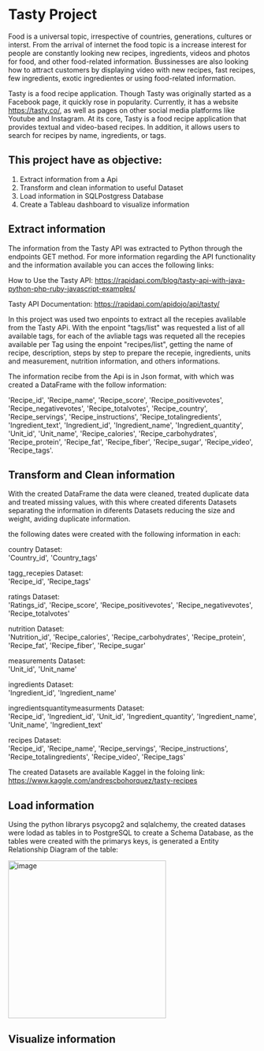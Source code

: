 # Tasty Project 

Food is a universal topic, irrespective of countries, generations, cultures or interst. From the arrival of internet the food topic is a increase interest for people are constantly looking new recipes, ingredients, videos and photos for food, and other food-related information. Bussinesses are also looking how to attract customers by displaying video with new recipes, fast recipes, few ingredients, exotic ingredientes or using food-related information. 

Tasty is a food recipe application. Though Tasty was originally started as a Facebook page, it quickly rose in popularity. Currently, it has a website https://tasty.co/, as well as pages on other social media platforms like Youtube and Instagram. At its core, Tasty is a food recipe application that provides textual and video-based recipes. In addition, it allows users to search for recipes by name, ingredients, or tags.


## This project have as objective: 
1. Extract information from a Api  
2. Transform and clean information to useful Dataset      
3. Load information in SQLPostgress Database   
4. Create a Tableau dashboard to visualize information


## Extract information

The information from the Tasty API was extracted to Python through the endpoints GET method. For more information regarding the API functionality and the information available you can acces the following links: 

How to Use the Tasty API: https://rapidapi.com/blog/tasty-api-with-java-python-php-ruby-javascript-examples/

Tasty API Documentation: https://rapidapi.com/apidojo/api/tasty/

In this project was used two enpoints to extract all the recepies avalilable from the Tasty APi. With the enpoint "tags/list" was requested a list of all available tags, for each of the avliable tags was requeted all the recepies available per Tag using the enpoint "recipes/list", getting the name of recipe, description, steps by step to prepare the recepie, ingredients, units and measurement, nutrition information, and others informations. 

The information recibe from the Api is in Json format, with which was created a DataFrame with the follow information:

'Recipe_id', 
'Recipe_name', 
'Recipe_score', 
'Recipe_positivevotes', 
'Recipe_negativevotes', 
'Recipe_totalvotes', 
'Recipe_country', 
'Recipe_servings', 
'Recipe_instructions', 
'Recipe_totalingredients', 
'Ingredient_text', 
'Ingredient_id', 
'Ingredient_name', 
'Ingredient_quantity', 
'Unit_id', 
'Unit_name', 
'Recipe_calories', 
'Recipe_carbohydrates', 
'Recipe_protein', 
'Recipe_fat', 
'Recipe_fiber', 
'Recipe_sugar', 
'Recipe_video', 
'Recipe_tags'.


## Transform and Clean information 

With the created DataFrame the data were cleaned, treated duplicate data and treated missing values, with this where created diferents Datasets separating the information in diferents Datasets reducing the size and weight, aviding duplicate information. 

the following dates were created with the following information in each: 

country Dataset:  
'Country_id',
'Country_tags'	


tagg_recepies Dataset:  
'Recipe_id', 
'Recipe_tags'

ratings Dataset:  
'Ratings_id', 
'Recipe_score', 
'Recipe_positivevotes',
'Recipe_negativevotes',
'Recipe_totalvotes'

nutrition Dataset:  
'Nutrition_id',
'Recipe_calories',
'Recipe_carbohydrates',
'Recipe_protein',
'Recipe_fat',
'Recipe_fiber',
'Recipe_sugar'

measurements Dataset:  
'Unit_id',
'Unit_name'	

ingredients Dataset:  
'Ingredient_id',
'Ingredient_name'

ingredientsquantitymeasurments Dataset:  
'Recipe_id', 
'Ingredient_id', 
'Unit_id', 
'Ingredient_quantity', 
'Ingredient_name', 
'Unit_name', 
'Ingredient_text'

recipes Dataset:  
'Recipe_id', 
'Recipe_name', 
'Recipe_servings', 
'Recipe_instructions', 
'Recipe_totalingredients', 
'Recipe_video', 
'Recipe_tags'

The created Datasets are available Kaggel in the foloing link:  https://www.kaggle.com/andrescbohorquez/tasty-recipes

## Load information

Using the python librarys psycopg2 and sqlalchemy, the created datases were lodad as tables in to PostgreSQL to create a Schema Database, as the tables were created with the  primarys keys, is generated a Entity Relationship Diagram of the table:

<img width="320" alt="image" src="https://user-images.githubusercontent.com/72528803/156837076-31f766f8-75ff-402e-81de-ab904fb5f3ef.png">



## Visualize information


